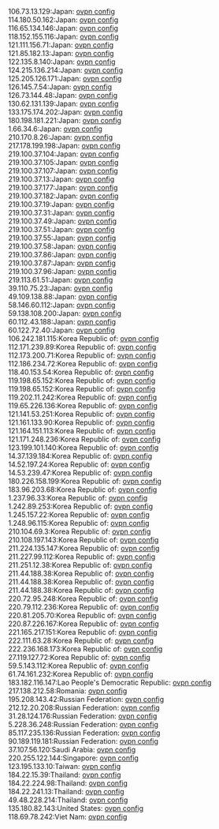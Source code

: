 106.73.13.129:Japan: [ovpn config](vpn/106_73_13_129.ovpn)  
114.180.50.162:Japan: [ovpn config](vpn/114_180_50_162.ovpn)  
116.65.134.146:Japan: [ovpn config](vpn/116_65_134_146.ovpn)  
118.152.155.116:Japan: [ovpn config](vpn/118_152_155_116.ovpn)  
121.111.156.71:Japan: [ovpn config](vpn/121_111_156_71.ovpn)  
121.85.182.13:Japan: [ovpn config](vpn/121_85_182_13.ovpn)  
122.135.8.140:Japan: [ovpn config](vpn/122_135_8_140.ovpn)  
124.215.136.214:Japan: [ovpn config](vpn/124_215_136_214.ovpn)  
125.205.126.171:Japan: [ovpn config](vpn/125_205_126_171.ovpn)  
126.145.7.54:Japan: [ovpn config](vpn/126_145_7_54.ovpn)  
126.73.144.48:Japan: [ovpn config](vpn/126_73_144_48.ovpn)  
130.62.131.139:Japan: [ovpn config](vpn/130_62_131_139.ovpn)  
133.175.174.202:Japan: [ovpn config](vpn/133_175_174_202.ovpn)  
180.198.181.221:Japan: [ovpn config](vpn/180_198_181_221.ovpn)  
1.66.34.6:Japan: [ovpn config](vpn/1_66_34_6.ovpn)  
210.170.8.26:Japan: [ovpn config](vpn/210_170_8_26.ovpn)  
217.178.199.198:Japan: [ovpn config](vpn/217_178_199_198.ovpn)  
219.100.37.104:Japan: [ovpn config](vpn/219_100_37_104.ovpn)  
219.100.37.105:Japan: [ovpn config](vpn/219_100_37_105.ovpn)  
219.100.37.107:Japan: [ovpn config](vpn/219_100_37_107.ovpn)  
219.100.37.13:Japan: [ovpn config](vpn/219_100_37_13.ovpn)  
219.100.37.177:Japan: [ovpn config](vpn/219_100_37_177.ovpn)  
219.100.37.182:Japan: [ovpn config](vpn/219_100_37_182.ovpn)  
219.100.37.19:Japan: [ovpn config](vpn/219_100_37_19.ovpn)  
219.100.37.31:Japan: [ovpn config](vpn/219_100_37_31.ovpn)  
219.100.37.49:Japan: [ovpn config](vpn/219_100_37_49.ovpn)  
219.100.37.51:Japan: [ovpn config](vpn/219_100_37_51.ovpn)  
219.100.37.55:Japan: [ovpn config](vpn/219_100_37_55.ovpn)  
219.100.37.58:Japan: [ovpn config](vpn/219_100_37_58.ovpn)  
219.100.37.86:Japan: [ovpn config](vpn/219_100_37_86.ovpn)  
219.100.37.87:Japan: [ovpn config](vpn/219_100_37_87.ovpn)  
219.100.37.96:Japan: [ovpn config](vpn/219_100_37_96.ovpn)  
219.113.61.51:Japan: [ovpn config](vpn/219_113_61_51.ovpn)  
39.110.75.23:Japan: [ovpn config](vpn/39_110_75_23.ovpn)  
49.109.138.88:Japan: [ovpn config](vpn/49_109_138_88.ovpn)  
58.146.60.112:Japan: [ovpn config](vpn/58_146_60_112.ovpn)  
59.138.108.200:Japan: [ovpn config](vpn/59_138_108_200.ovpn)  
60.112.43.188:Japan: [ovpn config](vpn/60_112_43_188.ovpn)  
60.122.72.40:Japan: [ovpn config](vpn/60_122_72_40.ovpn)  
106.242.181.115:Korea Republic of: [ovpn config](vpn/106_242_181_115.ovpn)  
112.171.239.89:Korea Republic of: [ovpn config](vpn/112_171_239_89.ovpn)  
112.173.200.71:Korea Republic of: [ovpn config](vpn/112_173_200_71.ovpn)  
112.186.234.72:Korea Republic of: [ovpn config](vpn/112_186_234_72.ovpn)  
118.40.153.54:Korea Republic of: [ovpn config](vpn/118_40_153_54.ovpn)  
119.198.65.152:Korea Republic of: [ovpn config](vpn/119_198_65_152.ovpn)  
119.198.65.152:Korea Republic of: [ovpn config](vpn/119_198_65_152.ovpn)  
119.202.11.242:Korea Republic of: [ovpn config](vpn/119_202_11_242.ovpn)  
119.65.226.136:Korea Republic of: [ovpn config](vpn/119_65_226_136.ovpn)  
121.141.53.251:Korea Republic of: [ovpn config](vpn/121_141_53_251.ovpn)  
121.161.133.90:Korea Republic of: [ovpn config](vpn/121_161_133_90.ovpn)  
121.164.151.113:Korea Republic of: [ovpn config](vpn/121_164_151_113.ovpn)  
121.171.248.236:Korea Republic of: [ovpn config](vpn/121_171_248_236.ovpn)  
123.199.101.140:Korea Republic of: [ovpn config](vpn/123_199_101_140.ovpn)  
14.37.139.184:Korea Republic of: [ovpn config](vpn/14_37_139_184.ovpn)  
14.52.197.24:Korea Republic of: [ovpn config](vpn/14_52_197_24.ovpn)  
14.53.239.47:Korea Republic of: [ovpn config](vpn/14_53_239_47.ovpn)  
180.226.158.199:Korea Republic of: [ovpn config](vpn/180_226_158_199.ovpn)  
183.96.203.68:Korea Republic of: [ovpn config](vpn/183_96_203_68.ovpn)  
1.237.96.33:Korea Republic of: [ovpn config](vpn/1_237_96_33.ovpn)  
1.242.89.253:Korea Republic of: [ovpn config](vpn/1_242_89_253.ovpn)  
1.245.157.22:Korea Republic of: [ovpn config](vpn/1_245_157_22.ovpn)  
1.248.96.115:Korea Republic of: [ovpn config](vpn/1_248_96_115.ovpn)  
210.104.69.3:Korea Republic of: [ovpn config](vpn/210_104_69_3.ovpn)  
210.108.197.143:Korea Republic of: [ovpn config](vpn/210_108_197_143.ovpn)  
211.224.135.147:Korea Republic of: [ovpn config](vpn/211_224_135_147.ovpn)  
211.227.99.112:Korea Republic of: [ovpn config](vpn/211_227_99_112.ovpn)  
211.251.12.38:Korea Republic of: [ovpn config](vpn/211_251_12_38.ovpn)  
211.44.188.38:Korea Republic of: [ovpn config](vpn/211_44_188_38.ovpn)  
211.44.188.38:Korea Republic of: [ovpn config](vpn/211_44_188_38.ovpn)  
211.44.188.38:Korea Republic of: [ovpn config](vpn/211_44_188_38.ovpn)  
220.72.95.248:Korea Republic of: [ovpn config](vpn/220_72_95_248.ovpn)  
220.79.112.236:Korea Republic of: [ovpn config](vpn/220_79_112_236.ovpn)  
220.81.205.70:Korea Republic of: [ovpn config](vpn/220_81_205_70.ovpn)  
220.87.226.167:Korea Republic of: [ovpn config](vpn/220_87_226_167.ovpn)  
221.165.217.151:Korea Republic of: [ovpn config](vpn/221_165_217_151.ovpn)  
222.111.63.28:Korea Republic of: [ovpn config](vpn/222_111_63_28.ovpn)  
222.236.168.173:Korea Republic of: [ovpn config](vpn/222_236_168_173.ovpn)  
27.119.127.72:Korea Republic of: [ovpn config](vpn/27_119_127_72.ovpn)  
59.5.143.112:Korea Republic of: [ovpn config](vpn/59_5_143_112.ovpn)  
61.74.161.232:Korea Republic of: [ovpn config](vpn/61_74_161_232.ovpn)  
183.182.116.147:Lao People's Democratic Republic: [ovpn config](vpn/183_182_116_147.ovpn)  
217.138.212.58:Romania: [ovpn config](vpn/217_138_212_58.ovpn)  
195.208.143.42:Russian Federation: [ovpn config](vpn/195_208_143_42.ovpn)  
212.12.20.208:Russian Federation: [ovpn config](vpn/212_12_20_208.ovpn)  
31.28.124.176:Russian Federation: [ovpn config](vpn/31_28_124_176.ovpn)  
5.228.36.248:Russian Federation: [ovpn config](vpn/5_228_36_248.ovpn)  
85.117.235.136:Russian Federation: [ovpn config](vpn/85_117_235_136.ovpn)  
90.189.119.181:Russian Federation: [ovpn config](vpn/90_189_119_181.ovpn)  
37.107.56.120:Saudi Arabia: [ovpn config](vpn/37_107_56_120.ovpn)  
220.255.122.144:Singapore: [ovpn config](vpn/220_255_122_144.ovpn)  
123.195.133.10:Taiwan: [ovpn config](vpn/123_195_133_10.ovpn)  
184.22.15.39:Thailand: [ovpn config](vpn/184_22_15_39.ovpn)  
184.22.224.98:Thailand: [ovpn config](vpn/184_22_224_98.ovpn)  
184.22.241.13:Thailand: [ovpn config](vpn/184_22_241_13.ovpn)  
49.48.228.214:Thailand: [ovpn config](vpn/49_48_228_214.ovpn)  
135.180.82.143:United States: [ovpn config](vpn/135_180_82_143.ovpn)  
118.69.78.242:Viet Nam: [ovpn config](vpn/118_69_78_242.ovpn)  
